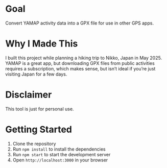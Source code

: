 # Goal
Convert YAMAP activity data into a GPX file for use in other GPS apps.

# Why I Made This
I built this project while planning a hiking trip to Nikko, Japan in May 2025. YAMAP is a great app, but downloading GPX files from public activities requires a subscription, which makes sense, but isn’t ideal if you’re just visiting Japan for a few days.

# Disclaimer
This tool is just for personal use.

# Getting Started
1. Clone the repository
2. Run `npm install` to install the dependencies
3. Run `npm start` to start the development server
4. Open `http://localhost:3000` in your browser 
